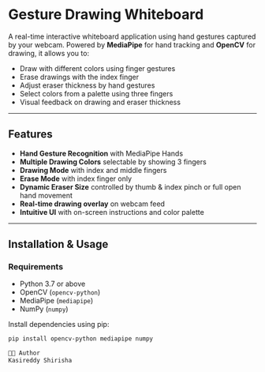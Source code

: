 # Gesture Drawing Whiteboard

A real-time interactive whiteboard application using hand gestures captured by your webcam. Powered by **MediaPipe** for hand tracking and **OpenCV** for drawing, it allows you to:

- Draw with different colors using finger gestures
- Erase drawings with the index finger
- Adjust eraser thickness by hand gestures
- Select colors from a palette using three fingers
- Visual feedback on drawing and eraser thickness

---

## Features

- **Hand Gesture Recognition** with MediaPipe Hands  
- **Multiple Drawing Colors** selectable by showing 3 fingers  
- **Drawing Mode** with index and middle fingers  
- **Erase Mode** with index finger only  
- **Dynamic Eraser Size** controlled by thumb & index pinch or full open hand movement  
- **Real-time drawing overlay** on webcam feed  
- **Intuitive UI** with on-screen instructions and color palette  

---

## Installation & Usage

### Requirements

- Python 3.7 or above  
- OpenCV (`opencv-python`)  
- MediaPipe (`mediapipe`)  
- NumPy (`numpy`)  

Install dependencies using pip:

```bash
pip install opencv-python mediapipe numpy

👨‍💻 Author
Kasireddy Shirisha



